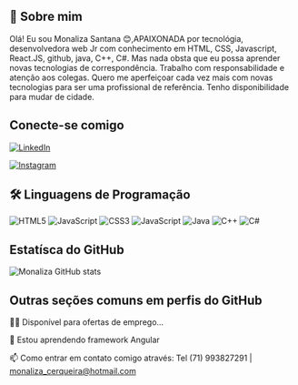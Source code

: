 ## 🚀 Sobre mim

 Olá! Eu sou Monaliza Santana 😊,APAIXONADA por tecnológia, desenvolvedora web Jr com conhecimento em HTML, CSS, Javascript, React.JS, github, java, C++, C#. Mas nada obsta que eu possa aprender novas tecnologias de correspondência. Trabalho com responsabilidade e atenção aos colegas. Quero me aperfeiçoar cada vez mais com novas tecnologias para ser uma profissional de referência. Tenho disponibilidade para mudar de cidade.

## Conecte-se comigo

[![LinkedIn](https://img.shields.io/badge/LinkedIn-000?style=for-the-badge&logo=linkedin&logoColor=0E76A8)](https://www.linkedin.com/in/monaliza-santana-714aaa128/)

[![Instagram](https://img.shields.io/badge/Instagram-000?style=for-the-badge&logo=instagram)](https://www.instagram.com/monalizasantanac/)



## 🛠 Linguagens de Programação
![HTML5](https://img.shields.io/badge/HTML5-000?style=for-the-badge&logo=html5)
![JavaScript](https://img.shields.io/badge/JavaScript-000?style=for-the-badge&logo=javascript)
![CSS3](https://img.shields.io/badge/CSS3-000?style=for-the-badge&logo=css3&logoColor=264CE4)
![JavaScript](https://img.shields.io/badge/JavaScript-000?style=for-the-badge&logo=javascript)
![Java](https://img.shields.io/badge/Java-000?style=for-the-badge&logo=java)
![C++](https://img.shields.io/badge/C%2B%2B-000?style=for-the-badge&logo=c%2B%2B&logoColor=00599C)
![C#](https://img.shields.io/badge/C%23-000?style=for-the-badge&logo=c-sharp&logoColor=823085)


## Estatísca do GitHub

![Monaliza GitHub stats](https://github-readme-stats.vercel.app/api?username=monalizasantana&show_icons=true&theme=radical)

## Outras seções comuns em perfis do GitHub
👩‍💻 Disponível para ofertas de emprego...

🧠 Estou aprendendo framework Angular

📫 Como entrar em contato comigo através: Tel (71) 993827291 | monaliza_cerqueira@hotmail.com
